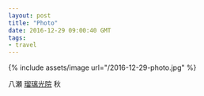 ```yaml
---
layout: post
title: "Photo"
date: 2016-12-29 09:00:40 GMT
tags:
- travel
---
```

{% include assets/image url="/2016-12-29-photo.jpg" %}

八瀬 [瑠璃光院](http://rurikoin.komyoji.com/lp/) 秋
